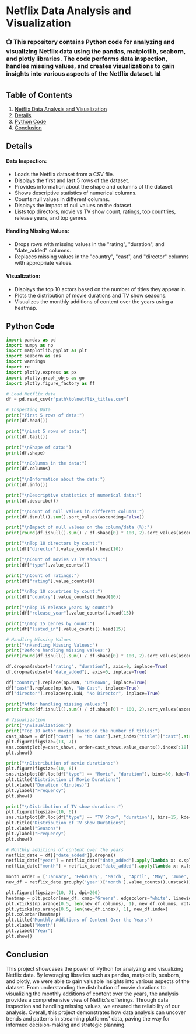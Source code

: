 # Netflix Data Analysis and Visualization

### 📺 This repository contains Python code for analyzing and visualizing Netflix data using the pandas, matplotlib, seaborn, and plotly libraries. The code performs data inspection, handles missing values, and creates visualizations to gain insights into various aspects of the Netflix dataset. 📊

## Table of Contents

1. [Netflix Data Analysis and Visualization](#netflix-data-analysis-and-visualization)
2. [Details](#details)
3. [Python Code](#python-code)
4. [Conclusion](#conclusion)
   
## Details

#### Data Inspection:

- Loads the Netflix dataset from a CSV file.
- Displays the first and last 5 rows of the dataset.
- Provides information about the shape and columns of the dataset.
- Shows descriptive statistics of numerical columns.
- Counts null values in different columns.
- Displays the impact of null values on the dataset.
- Lists top directors, movie vs TV show count, ratings, top countries, release years, and top genres.

#### Handling Missing Values:

- Drops rows with missing values in the "rating", "duration", and "date_added" columns.
- Replaces missing values in the "country", "cast", and "director" columns with appropriate values.

#### Visualization:

- Displays the top 10 actors based on the number of titles they appear in.
- Plots the distribution of movie durations and TV show seasons.
- Visualizes the monthly additions of content over the years using a heatmap.

## Python Code

```python
import pandas as pd
import numpy as np
import matplotlib.pyplot as plt
import seaborn as sns
import warnings
import re
import plotly.express as px
import plotly.graph_objs as go
import plotly.figure_factory as ff

# Load Netflix data
df = pd.read_csv(r"path\to\netflix_titles.csv")

# Inspecting Data
print("First 5 rows of data:")
print(df.head())

print("\nLast 5 rows of data:")
print(df.tail())

print("\nShape of data:")
print(df.shape)

print("\nColumns in the data:")
print(df.columns)

print("\nInformation about the data:")
print(df.info())

print("\nDescriptive statistics of numerical data:")
print(df.describe())

print("\nCount of null values in different columns:")
print(df.isnull().sum().sort_values(ascending=False))

print("\nImpact of null values on the column/data (%):")
print(round(df.isnull().sum() / df.shape[0] * 100, 2).sort_values(ascending=False))

print("\nTop 10 directors by count:")
print(df["director"].value_counts().head(10))

print("\nCount of movies vs TV shows:")
print(df["type"].value_counts())

print("\nCount of ratings:")
print(df["rating"].value_counts())

print("\nTop 10 countries by count:")
print(df["country"].value_counts().head(10))

print("\nTop 15 release years by count:")
print(df["release_year"].value_counts().head(15))

print("\nTop 15 genres by count:")
print(df["listed_in"].value_counts().head(15))

# Handling Missing Values
print("\nHandling Missing Values:")
print("Before handling missing values:")
print(round(df.isnull().sum() / df.shape[0] * 100, 2).sort_values(ascending=False))

df.dropna(subset=["rating", "duration"], axis=0, inplace=True)
df.dropna(subset=["date_added"], axis=0, inplace=True)

df["country"].replace(np.NaN, "Unknown", inplace=True)
df["cast"].replace(np.NaN, "No Cast", inplace=True)
df["director"].replace(np.NaN, "No Director", inplace=True)

print("After handling missing values:")
print(round(df.isnull().sum() / df.shape[0] * 100, 2).sort_values(ascending=False))

# Visualization
print("\nVisualization:")
print("Top 10 actor movies based on the number of titles:")
cast_shows = df[df["cast"] != "No Cast"].set_index("title")["cast"].str.split(', ', expand=True).stack().reset_index(level=1, drop=True)
plt.figure(figsize=(13, 7))
sns.countplot(y=cast_shows, order=cast_shows.value_counts().index[:10], palette='pastel')
plt.show()

print("\nDistribution of movie durations:")
plt.figure(figsize=(10, 6))
sns.histplot(df.loc[df["type"] == "Movie", "duration"], bins=30, kde=True, color='skyblue')
plt.title("Distribution of Movie Durations")
plt.xlabel("Duration (Minutes)")
plt.ylabel("Frequency")
plt.show()

print("\nDistribution of TV show durations:")
plt.figure(figsize=(10, 6))
sns.histplot(df.loc[df["type"] == "TV Show", "duration"], bins=15, kde=True, color='salmon')
plt.title("Distribution of TV Show Durations")
plt.xlabel("Seasons")
plt.ylabel("Frequency")
plt.show()

# Monthly additions of content over the years
netflix_date = df[["date_added"]].dropna()
netflix_date["year"] = netflix_date["date_added"].apply(lambda x: x.split(', ')[-1])
netflix_date["month"] = netflix_date["date_added"].apply(lambda x: x.lstrip().split(' ')[0])

month_order = ['January', 'February', 'March', 'April', 'May', 'June', 'July', 'August', 'September', 'October', 'November', 'December']
new_df = netflix_date.groupby('year')['month'].value_counts().unstack().fillna(0)[month_order]

plt.figure(figsize=(10, 7), dpi=200)
heatmap = plt.pcolor(new_df, cmap="Greens", edgecolors="white", linewidths=2)
plt.xticks(np.arange(0.5, len(new_df.columns), 1), new_df.columns, rotation=45)
plt.yticks(np.arange(0.5, len(new_df.index), 1), new_df.index)
plt.colorbar(heatmap)
plt.title("Monthly Additions of Content Over the Years")
plt.xlabel("Month")
plt.ylabel("Year")
plt.show()
```

## Conclusion

This project showcases the power of Python for analyzing and visualizing Netflix data. By leveraging libraries such as pandas, matplotlib, seaborn, and plotly, we were able to gain valuable insights into various aspects of the dataset. From understanding the distribution of movie durations to visualizing the monthly additions of content over the years, the analysis provides a comprehensive view of Netflix's offerings. Through data inspection and handling missing values, we ensured the reliability of our analysis. Overall, this project demonstrates how data analysis can uncover trends and patterns in streaming platforms' data, paving the way for informed decision-making and strategic planning.

